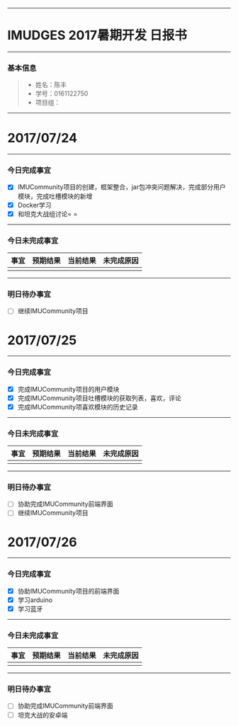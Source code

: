 -------

# IMUDGES 2017暑期开发 日报书

-------


### 基本信息
> * 姓名：陈丰
> * 学号：0161122750
> * 项目组：

-------


# 2017/07/24

-------

### 今日完成事宜
- [x]  IMUCommunity项目的创建，框架整合，jar包冲突问题解决，完成部分用户模块，完成吐槽模块的新增
- [x]  Docker学习
- [x]  和坦克大战组讨论= =

-----
### 今日未完成事宜


| 事宜     |预期结果| 当前结果  | 未完成原因   | 
| --------   | -----:  | -----:  | :----:  |
|    |   |   |   |


------
### 明日待办事宜


- [ ] 继续IMUCommunity项目

# 2017/07/25

-------

### 今日完成事宜
- [x]  完成IMUCommunity项目的用户模块
- [x]  完成IMUCommunity项目吐槽模块的获取列表，喜欢，评论
- [x]  完成IMUCommunity项喜欢模块的历史记录

-----
### 今日未完成事宜


| 事宜     |预期结果| 当前结果  | 未完成原因   | 
| --------   | -----:  | -----:  | :----:  |
|    |   |   |   |


------
### 明日待办事宜


- [ ] 协助完成IMUCommunity前端界面
- [ ] 继续IMUCommunity项目

# 2017/07/26

-------

### 今日完成事宜
- [x]  协助IMUCommunity项目的前端界面
- [x]  学习arduino
- [x]  学习蓝牙

-----
### 今日未完成事宜


| 事宜     |预期结果| 当前结果  | 未完成原因   | 
| --------   | -----:  | -----:  | :----:  |
|    |   |   |   |


------
### 明日待办事宜


- [ ] 协助完成IMUCommunity前端界面
- [ ] 坦克大战的安卓端
